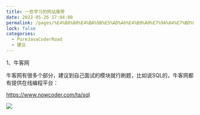 ```yaml
---
title: 一些学习的网站推荐
date: 2022-05-26 17:04:08
permalink: /pages/%E4%B8%80%E4%BA%9B%E5%AD%A6%E4%B9%A0%E7%9A%84%E7%BD%91%E7%AB%99%E6%8E%A8%E8%8D%90
lock: false
categories: 
  - PureJavaCoderRoad
  - 建议
---
```

1、牛客网

牛客网有很多个部分，建议到自己面试的模块就行刷题，比如说SQL的，牛客网都有提供在线编程平台：

https://www.nowcoder.com/ta/sql

![](F:\笔记\PureJavaCoderRoad（Java基础教程）\docs\articles\其他\picture\image-20210324175522413.png)
